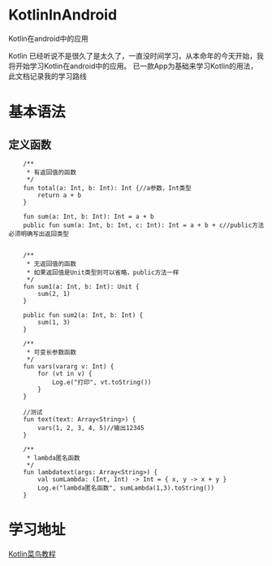 # KotlinInAndroid
Kotlin在android中的应用

Kotlin 已经听说不是很久了是太久了，一直没时间学习，从本命年的今天开始，我将开始学习Kotlin在android中的应用。
已一款App为基础来学习Kotlin的用法，此文档记录我的学习路线

# **基本语法**

## **定义函数**

```
    /**
     * 有返回值的函数
     */
    fun total(a: Int, b: Int): Int {//a参数，Int类型
        return a + b
    }

    fun sum(a: Int, b: Int): Int = a + b
    public fun sum(a: Int, b: Int, c: Int): Int = a + b + c//public方法必须明确写出返回类型


    /**
     * 无返回值的函数
     * 如果返回值是Unit类型则可以省略，public方法一样
     */
    fun sum1(a: Int, b: Int): Unit {
        sum(2, 1)
    }

    public fun sum2(a: Int, b: Int) {
        sum(1, 3)
    }

    /**
     * 可变长参数函数
     */
    fun vars(vararg v: Int) {
        for (vt in v) {
            Log.e("打印", vt.toString())
        }
    }

    //测试
    fun text(text: Array<String>) {
        vars(1, 2, 3, 4, 5)//输出12345
    }

    /**
     * lambda匿名函数
     */
    fun lambdatext(args: Array<String>) {
        val sumLambda: (Int, Int) -> Int = { x, y -> x + y }
        Log.e("lambda匿名函数", sumLambda(1,3).toString())
    }
```

# **学习地址**

[Kotlin菜鸟教程](http://www.runoob.com/kotlin/kotlin-basic-syntax.html)